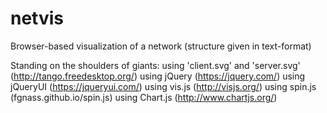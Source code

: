 # netvis
Browser-based visualization of a network  (structure given in text-format)

Standing on the shoulders of giants:
using 'client.svg' and 'server.svg' (http://tango.freedesktop.org/)
using jQuery (https://jquery.com/)
using jQueryUI (https://jqueryui.com/)
using vis.js (http://visjs.org/)
using spin.js (fgnass.github.io/spin.js)
using Chart.js (http://www.chartjs.org/)
